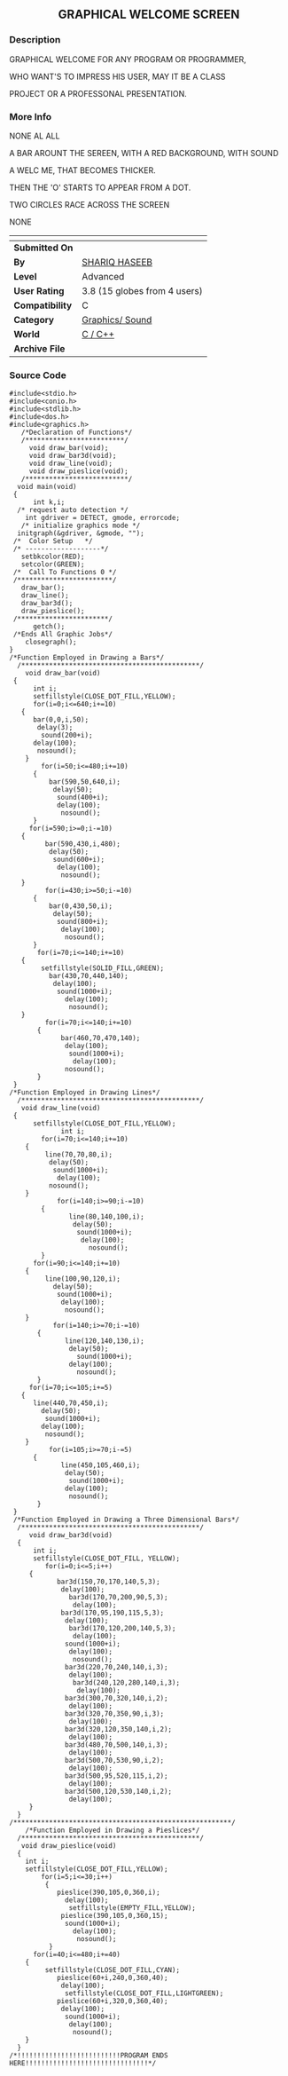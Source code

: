 ﻿<div align="center">

## GRAPHICAL WELCOME SCREEN


</div>

### Description

GRAPHICAL WELCOME FOR ANY PROGRAM OR PROGRAMMER,

WHO WANT'S TO IMPRESS HIS USER, MAY IT BE A CLASS

PROJECT OR A PROFESSONAL PRESENTATION.
 
### More Info
 
NONE AL ALL

A BAR AROUNT THE SEREEN, WITH A RED BACKGROUND, WITH SOUND

A WELC ME, THAT BECOMES THICKER.

THEN THE 'O' STARTS TO APPEAR FROM A DOT.

TWO CIRCLES RACE ACROSS THE SCREEN

NONE


<span>             |<span>
---                |---
**Submitted On**   |
**By**             |[SHARIQ HASEEB](https://github.com/Planet-Source-Code/PSCIndex/blob/master/ByAuthor/shariq-haseeb.md)
**Level**          |Advanced
**User Rating**    |3.8 (15 globes from 4 users)
**Compatibility**  |C
**Category**       |[Graphics/ Sound](https://github.com/Planet-Source-Code/PSCIndex/blob/master/ByCategory/graphics-sound__3-15.md)
**World**          |[C / C\+\+](https://github.com/Planet-Source-Code/PSCIndex/blob/master/ByWorld/c-c.md)
**Archive File**   |[](https://github.com/Planet-Source-Code/shariq-haseeb-graphical-welcome-screen__3-453/archive/master.zip)





### Source Code

```
#include<stdio.h>
#include<conio.h>
#include<stdlib.h>
#include<dos.h>
#include<graphics.h>
   /*Declaration of Functions*/
   /*************************/
	 void draw_bar(void);
	 void draw_bar3d(void);
	 void draw_line(void);
	 void draw_pieslice(void);
   /**************************/
  void main(void)
 {
	  int k,i;
  /* request auto detection */
	int gdriver = DETECT, gmode, errorcode;
   /* initialize graphics mode */
  initgraph(&gdriver, &gmode, "");
 /*  Color Setup   */
 /* -------------------*/
   setbkcolor(RED);
   setcolor(GREEN);
 /*  Call To Functions 0 */
 /************************/
   draw_bar();
   draw_line();
   draw_bar3d();
   draw_pieslice();
 /***********************/
	  getch();
 /*Ends All Graphic Jobs*/
    closegraph();
}
/*Function Employed in Drawing a Bars*/
  /*********************************************/
    void draw_bar(void)
 {
	  int i;
	  setfillstyle(CLOSE_DOT_FILL,YELLOW);
	  for(i=0;i<=640;i+=10)
   {
	  bar(0,0,i,50);
	   delay(3);
		sound(200+i);
	  delay(100);
	   nosound();
    }
	    for(i=50;i<=480;i+=10)
	  {
		  bar(590,50,640,i);
		   delay(50);
			sound(400+i);
		    delay(100);
			 nosound();
	  }
	 for(i=590;i>=0;i-=10)
   {
		 bar(590,430,i,480);
		  delay(50);
		   sound(600+i);
			delay(100);
			 nosound();
   }
		 for(i=430;i>=50;i-=10)
	  {
		  bar(0,430,50,i);
		   delay(50);
		    sound(800+i);
			 delay(100);
			  nosound();
	  }
	   for(i=70;i<=140;i+=10)
   {
		setfillstyle(SOLID_FILL,GREEN);
		  bar(430,70,440,140);
		   delay(100);
			sound(1000+i);
			  delay(100);
			   nosound();
   }
		 for(i=70;i<=140;i+=10)
	   {
			 bar(460,70,470,140);
			  delay(100);
			   sound(1000+i);
			    delay(100);
			  nosound();
	   }
 }
/*Function Employed in Drawing Lines*/
  /*********************************************/
   void draw_line(void)
 {
	  setfillstyle(CLOSE_DOT_FILL,YELLOW);
			 int i;
	    for(i=70;i<=140;i+=10)
    {
		 line(70,70,80,i);
		  delay(50);
		   sound(1000+i);
		    delay(100);
		  nosound();
    }
		    for(i=140;i>=90;i-=10)
		{
			   line(80,140,100,i);
				delay(50);
				 sound(1000+i);
				  delay(100);
				    nosound();
		}
	  for(i=90;i<=140;i+=10)
    {
		 line(100,90,120,i);
		   delay(50);
		    sound(1000+i);
			 delay(100);
			  nosound();
    }
		   for(i=140;i>=70;i-=10)
	   {
			  line(120,140,130,i);
			   delay(50);
				 sound(1000+i);
			   delay(100);
				 nosound();
	   }
	 for(i=70;i<=105;i+=5)
   {
	  line(440,70,450,i);
	    delay(50);
		 sound(1000+i);
	    delay(100);
		 nosound();
    }
		  for(i=105;i>=70;i-=5)
	  {
			 line(450,105,460,i);
			  delay(50);
			   sound(1000+i);
			  delay(100);
			   nosound();
	   }
 }
 /*Function Employed in Drawing a Three Dimensional Bars*/
  /*********************************************/
	 void draw_bar3d(void)
  {
	  int i;
	  setfillstyle(CLOSE_DOT_FILL, YELLOW);
		 for(i=0;i<=5;i++)
	 {
			bar3d(150,70,170,140,5,3);
			 delay(100);
			   bar3d(170,70,200,90,5,3);
			    delay(100);
			 bar3d(170,95,190,115,5,3);
			  delay(100);
			   bar3d(170,120,200,140,5,3);
				delay(100);
			  sound(1000+i);
			   delay(100);
				nosound();
			  bar3d(220,70,240,140,i,3);
			   delay(100);
				bar3d(240,120,280,140,i,3);
				 delay(100);
			  bar3d(300,70,320,140,i,2);
			   delay(100);
			  bar3d(320,70,350,90,i,3);
			   delay(100);
			  bar3d(320,120,350,140,i,2);
			   delay(100);
			  bar3d(480,70,500,140,i,3);
			   delay(100);
			  bar3d(500,70,530,90,i,2);
			   delay(100);
			  bar3d(500,95,520,115,i,2);
			   delay(100);
			  bar3d(500,120,530,140,i,2);
			   delay(100);
	 }
  }
/*******************************************************/
	/*Function Employed in Drawing a Pieslices*/
  /*********************************************/
   void draw_pieslice(void)
  {
	int i;
	setfillstyle(CLOSE_DOT_FILL,YELLOW);
	    for(i=5;i<=30;i++)
		 {
			pieslice(390,105,0,360,i);
			  delay(100);
			   setfillstyle(EMPTY_FILL,YELLOW);
			 pieslice(390,105,0,360,15);
			  sound(1000+i);
			    delay(100);
				 nosound();
		  }
	  for(i=40;i<=480;i+=40)
	{
		 setfillstyle(CLOSE_DOT_FILL,CYAN);
		    pieslice(60+i,240,0,360,40);
			 delay(100);
			  setfillstyle(CLOSE_DOT_FILL,LIGHTGREEN);
		    pieslice(60+i,320,0,360,40);
			 delay(100);
			  sound(1000+i);
			   delay(100);
			    nosound();
	}
  }
/*!!!!!!!!!!!!!!!!!!!!!!!!!!PROGRAM ENDS HERE!!!!!!!!!!!!!!!!!!!!!!!!!!!!!!!*/
```

